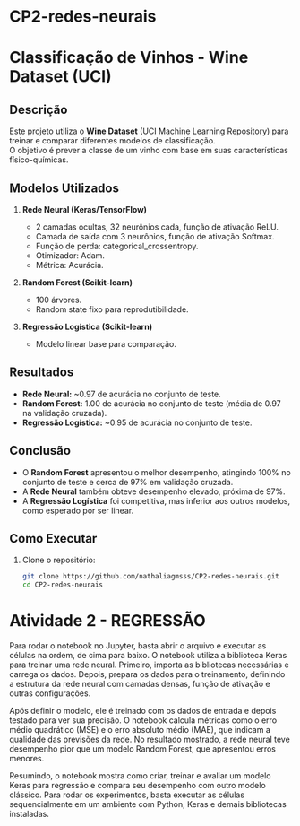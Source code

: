 # CP2-redes-neurais

# Classificação de Vinhos - Wine Dataset (UCI)

## Descrição
Este projeto utiliza o **Wine Dataset** (UCI Machine Learning Repository) para treinar e comparar diferentes modelos de classificação.  
O objetivo é prever a classe de um vinho com base em suas características físico-químicas.

## Modelos Utilizados
1. **Rede Neural (Keras/TensorFlow)**
   - 2 camadas ocultas, 32 neurônios cada, função de ativação ReLU.
   - Camada de saída com 3 neurônios, função de ativação Softmax.
   - Função de perda: categorical_crossentropy.
   - Otimizador: Adam.
   - Métrica: Acurácia.

2. **Random Forest (Scikit-learn)**
   - 100 árvores.
   - Random state fixo para reprodutibilidade.

3. **Regressão Logística (Scikit-learn)**
   - Modelo linear base para comparação.

## Resultados
- **Rede Neural:** ~0.97 de acurácia no conjunto de teste.  
- **Random Forest:** 1.00 de acurácia no conjunto de teste (média de 0.97 na validação cruzada).  
- **Regressão Logística:** ~0.95 de acurácia no conjunto de teste.  

## Conclusão
- O **Random Forest** apresentou o melhor desempenho, atingindo 100% no conjunto de teste e cerca de 97% em validação cruzada.  
- A **Rede Neural** também obteve desempenho elevado, próxima de 97%.  
- A **Regressão Logística** foi competitiva, mas inferior aos outros modelos, como esperado por ser linear.  

## Como Executar
1. Clone o repositório:
   ```bash
   git clone https://github.com/nathaliagmsss/CP2-redes-neurais.git
   cd CP2-redes-neurais


# Atividade 2 - REGRESSÃO

Para rodar o notebook no Jupyter, basta abrir o arquivo e executar as células na ordem, de cima para baixo. O notebook utiliza a biblioteca Keras para treinar uma rede neural. Primeiro, importa as bibliotecas necessárias e carrega os dados. Depois, prepara os dados para o treinamento, definindo a estrutura da rede neural com camadas densas, função de ativação e outras configurações.

Após definir o modelo, ele é treinado com os dados de entrada e depois testado para ver sua precisão. O notebook calcula métricas como o erro médio quadrático (MSE) e o erro absoluto médio (MAE), que indicam a qualidade das previsões da rede. No resultado mostrado, a rede neural teve desempenho pior que um modelo Random Forest, que apresentou erros menores.

Resumindo, o notebook mostra como criar, treinar e avaliar um modelo Keras para regressão e compara seu desempenho com outro modelo clássico. Para rodar os experimentos, basta executar as células sequencialmente em um ambiente com Python, Keras e demais bibliotecas instaladas.
